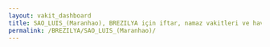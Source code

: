 ```yaml
---
layout: vakit_dashboard
title: SAO_LUIS_(Maranhao), BREZILYA için iftar, namaz vakitleri ve hava durumu - ilçe/eyalet seç
permalink: /BREZILYA/SAO_LUIS_(Maranhao)/
---
```


<script type="text/javascript">
  var GLOBAL_COUNTRY = 'BREZILYA';
  var GLOBAL_CITY = 'SAO_LUIS_(Maranhao)';
  var GLOBAL_STATE = '';
  var lat = 72;
  var lon = 21;
</script>
